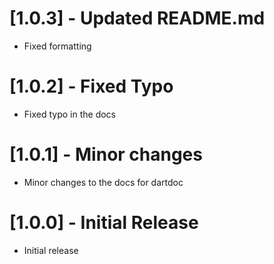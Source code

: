 # [1.0.3] - Updated README.md

* Fixed formatting

# [1.0.2] - Fixed Typo

* Fixed typo in the docs

# [1.0.1] - Minor changes

* Minor changes to the docs for dartdoc

# [1.0.0] - Initial Release

* Initial release